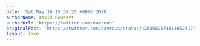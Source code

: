 ```yaml
---
date: 'Sat May 16 15:37:25 +0000 2020'
authorName: David Rousset
authorUrl: 'https://twitter.com/davrous'
originalPost: 'https://twitter.com/davrous/status/1261682174014652417'
layout: like
---
```

